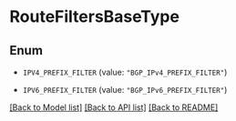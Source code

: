 # RouteFiltersBaseType

## Enum


* `IPV4_PREFIX_FILTER` (value: `"BGP_IPv4_PREFIX_FILTER"`)

* `IPV6_PREFIX_FILTER` (value: `"BGP_IPv6_PREFIX_FILTER"`)


[[Back to Model list]](../README.md#documentation-for-models) [[Back to API list]](../README.md#documentation-for-api-endpoints) [[Back to README]](../README.md)


